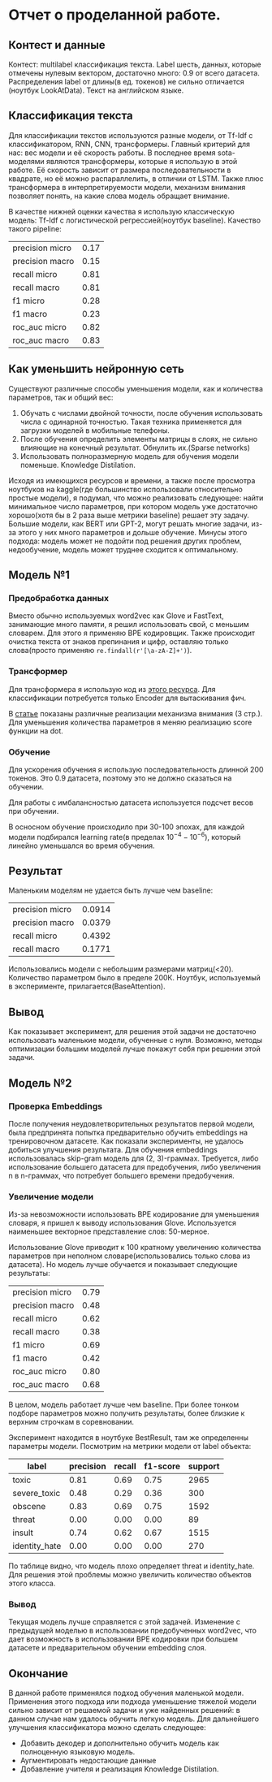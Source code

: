 # Отчет о проделанной работе.

## Контест и данные

Контест: multilabel классификация текста. Label шесть, данных, которые отмечены нулевым вектором, достаточно много: 0.9 от всего датасета. Распределения label от длины(в ед. токенов) не сильно отличается (ноутбук LookAtData). Текст на английском языке.

## Классификация текста

Для классификации текстов используются разные модели, от Tf-Idf с классификатором, RNN, CNN, трансформеры. Главный критерий для нас: вес модели и её скорость работы. В последнее время sota-моделями являются трансформеры, которые я использую в этой работе. Её скорость зависит от размера последовательности в квадрате, но её можно распараллелить, в отличии от LSTM. Также плюс трансформера в интерпретируемости модели, механизм внимания позволяет понять, на какие слова модель обращает внимание.

В качестве нижней оценки качества я использую классическую модель: Tf-Idf с логистической регрессией(ноутбук baseline). Качество такого pipeline:

| | |
|-----------------|---------|
|precision micro  | 0.17    |
|precision macro  | 0.15    |
|recall micro     | 0.81    |
|recall macro     | 0.81    |
|f1 micro         | 0.28    |
|f1 macro         | 0.23    |
|roc_auc micro    | 0.82    |
|roc_auc macro    | 0.83    |

## Как уменьшить нейронную сеть
Существуют различные способы уменьшения модели, как и количества параметров, так и общий вес:

1. Обучать с числами двойной точности, после обучения использовать числа с одинарной точностью. Такая техника применяется для загрузки моделей в мобильные телефоны.
2. После обучения определить элементы матрицы в слоях, не сильно влияющие на конечный результат. Обнулить их.(Sparse networks)
3. Использовать полноразмерную модель для обучения модели поменьше. Knowledge Distilation.

Исходя из имеющихся ресурсов и времени, а также после просмотра ноутбуков на kaggle(где большинство использовали относительно простые модели), я подумал, что можно реализовать следующее: найти минимальное число параметров, при котором модель уже достаточно хорошо(хотя бы в 2 раза выше метрики baseline) решает эту задачу. Большие модели, как BERT или GPT-2, могут решать многие задачи, из-за этого у них много параметров и дольше обучение. Минусы этого подхода: модель может не подойти под решения других проблем, недообучение, модель может труднее сходится к оптимальному.

## Модель №1

### Предобработка данных

Вместо обычно используемых word2vec как Glove и FastText, занимающие много памяти, я решил использовать свой, с меньшим словарем. Для этого я применяю BPE кодировщик. Также происходит очистка текста от знаков препинания и цифр, оставляю только слова(просто применяю `re.findall(r'[\a-zA-Z]+')`).

### Трансформер

Для трансформера я использую код из [этого ресурса](https://towardsdatascience.com/how-to-code-the-transformer-in-pytorch-24db27c8f9ec). Для классификации потребуется только Encoder для вытаскивания фич.

В [статье](https://arxiv.org/pdf/1508.04025.pdf) показаны различные реализации механизма внимания (3 стр.). Для уменьшения количества параметров я меняю реализацию score функции на dot.

### Обучение

Для ускорения обучения я использую последовательность длинной 200 токенов. Это 0.9 датасета, поэтому это не должно сказаться на обучении. 

Для работы с имбалансностью датасета используется подсчет весов при обучении.

В осносном обучение происходило при 30-100 эпохах, для каждой модели подбирался learning rate(в пределах $10^{-4}-10^{-6}$), который линейно уменьшался во время обучения.

## Результат

Маленьким моделям не удается быть лучше чем baseline:

|||
|-----------------|---------|
|precision micro  | 0.0914  |
|precision macro  | 0.0379  |
|recall micro     | 0.4392  |
|recall macro     | 0.1771  |

Использовались модели с небольшим размерами матриц(<20). Количество параметром было в пределе 200К. Ноутбук, используемый в эксперименте, прилагается(BaseAttention).

## Вывод
Как показывает эксперимент, для решения этой задачи не достаточно использовать маленькие модели, обученные с нуля. Возможно, методы оптимизации большим моделей лучше покажут себя при решении этой задачи.

## Модель №2

### Проверка Embeddings

После получения неудовлетворительных результатов первой модели, была предпринята попытка предварительно обучить embeddings на тренировочном датасете. Как показали эксперименты, не удалось добиться улучшения результата. Для обучения embeddings использовалась skip-gram модель для (2, 3)-граммах. Требуется, либо использование большего датасета для предобучения, либо увеличения n в n-граммах, что потребует большего времени предобучения.

### Увеличение модели

Из-за невозможности использовать BPE кодирование для уменьшения словаря, я пришел к выводу использования Glove. Используется наименьшее векторное представление слов: 50-мерное. 

Использование Glove приводит к 100 кратному увеличению количества параметров при неполном словаре(использовались только слова из датасета). Но модель лучше обучается и показывает следующие результаты:

| | |
|-----------------|---------|
|precision micro  | 0.79    |
|precision macro  | 0.48    |
|recall micro     | 0.62    |
|recall macro     | 0.38    |
|f1 micro         | 0.69    |
|f1 macro         | 0.42    |
|roc_auc micro    | 0.80    |
|roc_auc macro    | 0.68    |

В целом, модель работает лучше чем baseline. При более тонком подборе параметров можно получить результаты, более близкие к верхним строчкам в соревновании.

Эксперимент находится в ноутбуке BestResult, там же определенны параметры модели. Посмотрим на метрики модели от label объекта:

|      label   |precision |   recall | f1-score | support|
|--------------|----------|----------|----------|--------|
|        toxic |     0.81 |    0.69  |   0.75   |  2965  |
| severe_toxic |     0.48 |    0.29  |   0.36   |   300  |
|     obscene  |     0.83 |    0.69  |   0.75   |  1592  |
|       threat |     0.00 |    0.00  |   0.00   |    89  |
|       insult |     0.74 |    0.62  |   0.67   |  1515  |
|identity_hate |     0.00 |    0.00  |   0.00   |   270  |

По таблице видно, что модель плохо определяет threat и identity_hate. Для решения этой проблемы можно увеличить количество объектов этого класса.

### Вывод

Текущая модель лучше справляется с этой задачей. Изменение с предыдущей моделью в использовании предобученных word2vec, что дает возможность в использовании BPE кодировки при большем датасете и предварительном обучении embedding слоя.

## Окончание

В данной работе применялся подход обучения маленькой модели. Применения этого подхода или подхода уменьшение тяжелой модели сильно зависит от решаемой задачи и уже найденных решений: в данном случае нам удалось обучить легкую модель. Для дальнейшего улучшения классификатора можно сделать следующее:
- Добавить декодер и дополнительно обучить модель как полноценную языковую модель.
- Аугментировать недостающие данные
- Добавление учителя и реализация Knowledge Distilation.